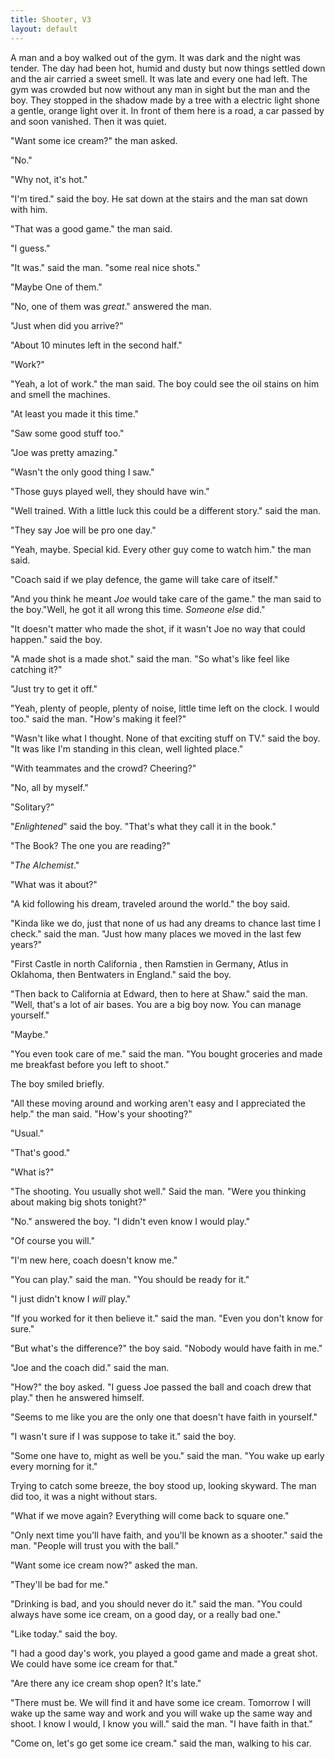 ```yaml
---
title: Shooter, V3
layout: default
---
```


A man and a boy walked out of the gym. It was dark and the night was tender. The day had been hot, humid and dusty but now things settled down and the air carried a sweet smell. It was late and every one had left. The gym was crowded but now without any man in sight but the man and the boy. They stopped in the shadow made by a tree with a electric light shone a gentle, orange light over it. In front of them here is a road, a car passed by and soon vanished. Then it was quiet.

"Want some ice cream?" the man asked.

"No."

"Why not, it's hot."

"I'm tired." said the boy. He sat down at the stairs and the man sat down with him.

"That was a good game." the man said.

"I guess."

"It was." said the man. "some real nice shots."

"Maybe One of them."

"No, one of them was _great_." answered the man.

"Just when did you arrive?"

"About 10 minutes left in the second half."

"Work?"

"Yeah, a lot of work." the man said. The boy could see the oil stains on him and smell the machines.

"At least you made it this time."

"Saw some good stuff too."

"Joe was pretty amazing."

"Wasn't the only good thing I saw."

"Those guys played well, they should have win."

"Well trained. With a little luck this could be a different story." said the man.

"They say Joe will be pro one day."

"Yeah, maybe. Special kid. Every other guy come to watch him." the man said.

"Coach said if we play defence, the game will take care of itself."

"And you think he meant _Joe_ would take care of the game." the man said to the boy."Well, he got it all wrong this time. _Someone else_ did." 

"It doesn't matter who made the shot, if it wasn't Joe no way that could happen." said the boy.

"A made shot is a made shot." said the man. "So what's like feel like catching it?"

"Just try to get it off."

"Yeah, plenty of people, plenty of noise, little time left on the clock. I would too." said the man. "How's making it feel?"

"Wasn't like what I thought. None of that exciting stuff on TV." said the boy. "It was like I'm standing in this clean, well lighted place."

"With teammates and the crowd? Cheering?"

"No, all by myself."

"Solitary?"

"_Enlightened_" said the boy. "That's what they call it in the book." 

"The Book? The one you are reading?"

"_The Alchemist_."

"What was it about?"

"A kid following his dream, traveled around the world." the boy said.

"Kinda like we do, just that none of us had any dreams to chance last time I check." said the man. "Just how many places we moved in the last few years?"

"First Castle in north California , then Ramstien in Germany, Atlus in Oklahoma, then Bentwaters in England." said the boy.

"Then back to California at Edward, then to here at Shaw." said the man. "Well, that's a lot of air bases. You are a big boy now. You can manage yourself."

"Maybe."

"You even took care of me." said the man. "You bought groceries and made me breakfast before you left to shoot."

The boy smiled briefly.

"All these moving around and working aren't easy and I appreciated the help." the man said. "How's your shooting?"

"Usual."

"That's good."

"What is?"

"The shooting. You usually shot well." Said the man. "Were you thinking about making big shots tonight?"

"No." answered the boy. "I didn't even know I would play."

"Of course you will."

"I'm new here, coach doesn't know me."

"You can play." said the man. "You should be ready for it."

"I just didn't know I _will_ play."

"If you worked for it then believe it." said the man. "Even you don't know for sure."

"But what's the difference?" the boy said. "Nobody would have faith in me."

"Joe and the coach did." said the man.

"How?" the boy asked. "I guess Joe passed the ball and coach drew that play." then he answered himself.

"Seems to me like you are the only one that doesn't have faith in yourself."

"I wasn't sure if I was suppose to take it." said the boy.

"Some one have to, might as well be you." said the man. "You wake up early every morning for it."

Trying to catch some breeze, the boy stood up, looking skyward. The man did too, it was a night without stars.

"What if we move again? Everything will come back to square one."

"Only next time you'll have faith, and you'll be known as a shooter." said the man. "People will trust you with the ball."

"Want some ice cream now?" asked the man.

"They'll be bad for me."

"Drinking is bad, and you should never do it." said the man. "You could always have some ice cream, on a good day, or a really bad one."

"Like today." said the boy.

"I had a good day's work, you played a good game and made a great shot. We could have some ice cream for that."

<!-- "You are a young, hardworking fellow and you can shoot pretty jump shots. Have some faith and you can have anything. All these moving days will be over, then everyday will be a good day." the man said. "Also, today _is_ a good day. I had a good day's work and you played a good game, made a good shot. We could have some ice cream for that." -->

"Are there any ice cream shop open? It's late."

"There must be. We will find it and have some ice cream. Tomorrow I will wake up the same way and work and you will wake up the same way and shoot. I know I would, I know you will." said the man. "I have faith in that."

"Come on, let's go get some ice cream." said the man, walking to his car.